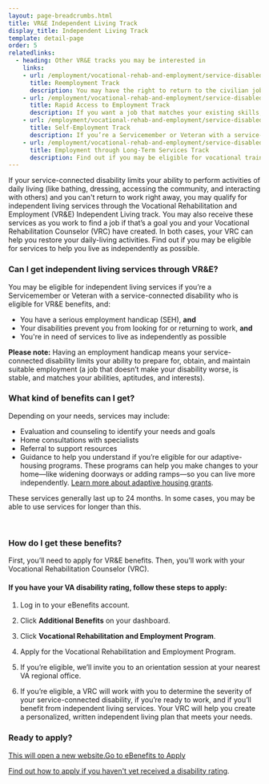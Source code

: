 ```yaml
---
layout: page-breadcrumbs.html
title: VR&E Independent Living Track
display_title: Independent Living Track
template: detail-page
order: 5
relatedlinks:
  - heading: Other VR&E tracks you may be interested in
    links:
    - url: /employment/vocational-rehab-and-employment/service-disabled/return-to-job/
      title: Reemployment Track
      description: You may have the right to return to the civilian job you held before activating. Find out how we can help with this process.
    - url: /employment/vocational-rehab-and-employment/service-disabled/job-search-and-counseling/
      title: Rapid Access to Employment Track
      description: If you want a job that matches your existing skills, find out if you can get employment counseling and job-search support.
    - url: /employment/vocational-rehab-and-employment/service-disabled/small-business-training/
      title: Self-Employment Track
      description: If you’re a Servicemember or Veteran with a service-connected disability, find out how we can help you start your own business.
    - url: /employment/vocational-rehab-and-employment/service-disabled/new-skills/
      title: Employment through Long-Term Services Track
      description: Find out if you may be eligible for vocational training to help you develop new job skills.
---
```


<div class="va-introtext">

If your service-connected disability limits your ability to perform activities of daily living (like bathing, dressing, accessing the community, and interacting with others) and you can't return to work right away, you may qualify for independent living services through the Vocational Rehabilitation and Employment (VR&E) Independent Living track. You may also receive these services as you work to find a job if that’s a goal you and your Vocational Rehabilitation Counselor (VRC) have created. In both cases, your VRC can help you restore your daily-living activities. Find out if you may be eligible for services to help you live as independently as possible.

</div>

<div class="feature" markdown="1">

### Can I get independent living services through VR&amp;E?

You may be eligible for independent living services if you’re a Servicemember or Veteran with a service-connected disability who is eligible for VR&E benefits, and:

- You have a serious employment handicap (SEH), **and**
- Your disabilities prevent you from looking for or returning to work, **and**
- You're in need of services to live as independently as possible

**Please note:** Having an employment handicap means your service-connected disability limits your ability to prepare for, obtain, and maintain suitable employment (a job that doesn’t make your disability worse, is stable, and matches your abilities, aptitudes, and interests).
<br>

</div>

### What kind of benefits can I get?

Depending on your needs, services may include:

- Evaluation and counseling to identify your needs and goals
- Home consultations with specialists
- Referral to support resources
- Guidance to help you understand if you’re eligible for our adaptive-housing programs. These programs can help you make changes to your home—like widening doorways or adding ramps—so you can live more independently. [Learn more about adaptive housing grants](/housing-assistance/adaptive-housing-grants/).

These services generally last up to 24 months. In some cases, you may be able to use services for longer than this.

<br>

### How do I get these benefits?

First, you’ll need to apply for VR&amp;E benefits. Then, you’ll work with your Vocational Rehabilitation Counselor (VRC). 

#### If you have your VA disability rating, follow these steps to apply:

<ol class="process">
<li class="process-step list-one">

Log in to your eBenefits account.

</li>

<li class="process-step list-two">

Click **Additional Benefits** on your dashboard.

</li>

<li class="process-step list-three">

Click **Vocational Rehabilitation and Employment Program**.

</li>

<li class="process-step list-four">

Apply for the Vocational Rehabilitation and Employment Program.

</li>

<li class="process-step list-five">

If you’re eligible, we’ll invite you to an orientation session at your nearest VA regional office.
</li>

<li class="process-step list-six">

If you’re eligible, a VRC will work with you to determine the severity of your service-connected disability, if you’re ready to work, and if you’ll benefit from independent living services. Your VRC will help you create a personalized, written independent living plan that meets your needs.

</li>
</ol>

### Ready to apply?

<a class="usa-button-primary va-button-primary" href="https://www.ebenefits.va.gov/ebenefits/about/feature?feature=vocational-rehabilitation-and-employment"><span class="usa-sr-only">This will open a new website.</span>Go to eBenefits to Apply</a>

[Find out how to apply if you haven't yet received a disability rating](/employment/vocational-rehab-and-employment/apply-vre#servicemember-not-received-rating).

